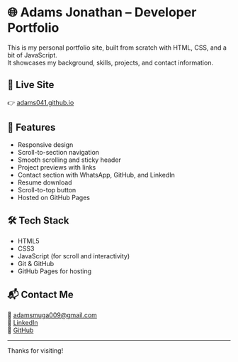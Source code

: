 # 🌐 Adams Jonathan – Developer Portfolio

This is my personal portfolio site, built from scratch with HTML, CSS, and a bit of JavaScript.  
It showcases my background, skills, projects, and contact information.

## 🚀 Live Site

👉 [adams041.github.io](https://adams041.github.io)

## 📌 Features

- Responsive design
- Scroll-to-section navigation
- Smooth scrolling and sticky header
- Project previews with links
- Contact section with WhatsApp, GitHub, and LinkedIn
- Resume download
- Scroll-to-top button
- Hosted on GitHub Pages

## 🛠️ Tech Stack

- HTML5
- CSS3
- JavaScript (for scroll and interactivity)
- Git & GitHub
- GitHub Pages for hosting

## 📬 Contact Me

📧 [adamsmuga009@gmail.com](mailto:adamsmuga009@gmail.com)  
🔗 [LinkedIn](https://www.linkedin.com/in/adams-jonathan-muganda/)  
🐙 [GitHub](https://github.com/Adams041)

---

Thanks for visiting!
